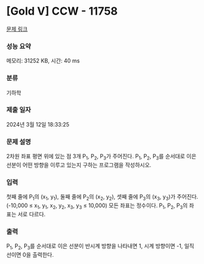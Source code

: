 # [Gold V] CCW - 11758 

[문제 링크](https://www.acmicpc.net/problem/11758) 

### 성능 요약

메모리: 31252 KB, 시간: 40 ms

### 분류

기하학

### 제출 일자

2024년 3월 12일 18:33:25

### 문제 설명

<p>2차원 좌표 평면 위에 있는 점 3개 P<sub>1</sub>, P<sub>2</sub>, P<sub>3</sub>가 주어진다. P<sub>1</sub>, P<sub>2</sub>, P<sub>3</sub>를 순서대로 이은 선분이 어떤 방향을 이루고 있는지 구하는 프로그램을 작성하시오.</p>

### 입력 

 <p>첫째 줄에 P<sub>1</sub>의 (x<sub>1</sub>, y<sub>1</sub>), 둘째 줄에 P<sub>2</sub>의 (x<sub>2</sub>, y<sub>2</sub>), 셋째 줄에 P<sub>3</sub>의 (x<sub>3</sub>, y<sub>3</sub>)가 주어진다. (-10,000 ≤ x<sub>1</sub>, y<sub>1</sub>, x<sub>2</sub>, y<sub>2</sub>, x<sub>3</sub>, y<sub>3</sub> ≤ 10,000) 모든 좌표는 정수이다. P<sub>1</sub>, P<sub>2</sub>, P<sub>3</sub>의 좌표는 서로 다르다.</p>

### 출력 

 <p>P<sub>1</sub>, P<sub>2</sub>, P<sub>3</sub>를 순서대로 이은 선분이 반시계 방향을 나타내면 1, 시계 방향이면 -1, 일직선이면 0을 출력한다.</p>

